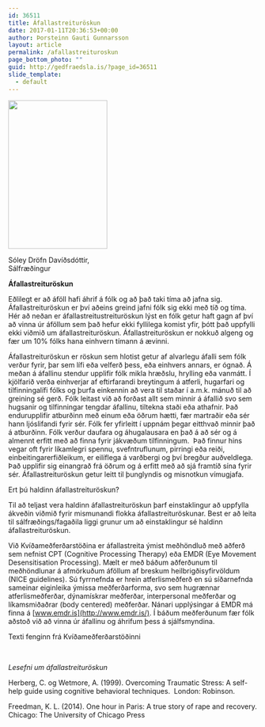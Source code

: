 ```yaml
---
id: 36511
title: Áfallastreituröskun
date: 2017-01-11T20:36:53+00:00
author: Þorsteinn Gauti Gunnarsson
layout: article
permalink: /afallastreituroskun
page_bottom_photo: ""
guid: http://gedfraedsla.is/?page_id=36511
slide_template:
  - default
---
```

<div id="attachment_36495" style="width: 210px" class="wp-caption alignright">
  <img class="size-medium wp-image-36495" src="http://gedfraedsla.is/wp-content/uploads/2017/01/unnamed-200x300.jpg" alt="" width="200" height="300" srcset="http://gedfraedsla.is/wp-content/uploads/2017/01/unnamed-200x300.jpg 200w, http://gedfraedsla.is/wp-content/uploads/2017/01/unnamed.jpg 427w" sizes="(max-width: 200px) 100vw, 200px" />
  
  <p class="wp-caption-text">
    Sóley Dröfn Davíðsdóttir, Sálfræðingur
  </p>
</div>

**Áfallastreituröskun**

Eðlilegt er að áföll hafi áhrif á fólk og að það taki tíma að jafna sig. Áfallastreituröskun er því aðeins greind jafni fólk sig ekki með tíð og tíma. Hér að neðan er áfallastreitustreituröskun lýst en fólk getur haft gagn af því að vinna úr áföllum sem það hefur ekki fyllilega komist yfir, þótt það uppfylli ekki viðmið um áfallastreituröskun. Áfallastreituröskun er nokkuð algeng og fær um 10% fólks hana einhvern tímann á ævinni.

Áfallastreituröskun er röskun sem hlotist getur af alvarlegu áfalli sem fólk verður fyrir, þar sem lífi eða velferð þess, eða einhvers annars, er ógnað. Á meðan á áfallinu stendur upplifir fólk mikla hræðslu, hrylling eða vanmátt. Í kjölfarið verða einhverjar af eftirfarandi breytingum á atferli, hugarfari og tilfinningalífi fólks og þurfa einkennin að vera til staðar í a.m.k. mánuð til að greining sé gerð. Fólk leitast við að forðast allt sem minnir á áfallið svo sem hugsanir og tilfinningar tengdar áfallinu, tiltekna staði eða athafnir. Það endurupplifir atburðinn með einum eða öðrum hætti, fær martraðir eða sér hann ljóslifandi fyrir sér. Fólk fer yfirleitt í uppnám þegar eitthvað minnir það á atburðinn. Fólk verður daufara og áhugalausara en það á að sér og á almennt erfitt með að finna fyrir jákvæðum tilfinningum.  Það finnur hins vegar oft fyrir líkamlegri spennu, svefntruflunum, pirringi eða reiði, einbeitingarerfiðleikum, er eilíflega á varðbergi og því bregður auðveldlega. Það upplifir sig einangrað frá öðrum og á erfitt með að sjá framtíð sína fyrir  sér. Áfallastreituröskun getur leitt til þunglyndis og misnotkun vímugjafa.

Ert þú haldinn áfallastreituröskun?

Til að teljast vera haldinn áfallastreituröskun þarf einstaklingur að uppfylla ákveðin viðmið fyrir mismunandi flokka áfallastreituröskunar. Best er að leita til sálfræðings/fagaðila liggi grunur um að einstaklingur sé haldinn áfallastreituröskun.

Við Kvíðameðferðarstöðina er áfallastreita ýmist meðhöndluð með aðferð sem nefnist CPT (Cognitive Processing Therapy) eða EMDR (Eye Movement Desensitisation Processing). Mælt er með báðum aðferðunum til meðhöndlunar á afmörkuðum áföllum af breskum heilbrigðisyfirvöldum (NICE guidelines). Sú fyrrnefnda er hrein atferlismeðferð en sú síðarnefnda sameinar eiginleika ýmissa meðferðarforma, svo sem hugrænnar atferlismeðferðar, dýnamískrar meðferðar, interpersonal meðferðar og líkamsmiðaðrar (body centered) meðferðar. Nánari upplýsingar á EMDR má finna á [www.emdr.is](http://www.emdr.is/). Í báðum meðferðunum fær fólk aðstoð við að vinna úr áfallinu og áhrifum þess á sjálfsmyndina.

Texti fenginn frá Kvíðameðferðarstöðinni

&nbsp;

_Lesefni um áfallastreituröskun_

Herberg, C. og Wetmore, A. (1999). Overcoming Traumatic Stress: A self-help guide using cognitive behavioral techniques.  London: Robinson.

Freedman, K. L. (2014). One hour in Paris: A true story of rape and recovery. Chicago: The University of Chicago Press

&nbsp;